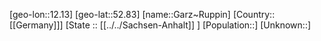﻿---
location: [52.83,12.13]
mapzoom: [7,12] 
mapmarker: city 
type: City
tags:
- geo/City


SpocWebEntityId: 30369
isDeleted: false
confidential: public

---
[geo-lon::12.13]
[geo-lat::52.83]
[name::Garz~Ruppin]
[Country::[[Germany]]]
[State :: [[../../Sachsen-Anhalt]] ]
[Population::]
[Unknown::]

